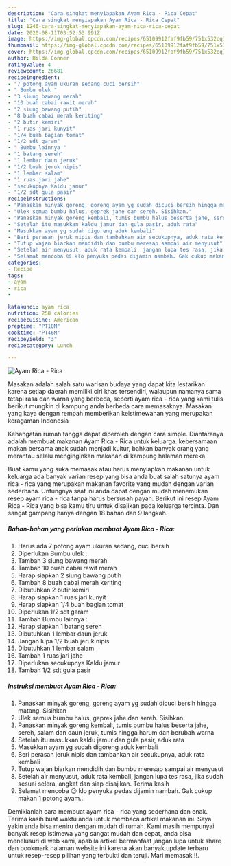 ```yaml
---
description: "Cara singkat menyiapakan Ayam Rica - Rica Cepat"
title: "Cara singkat menyiapakan Ayam Rica - Rica Cepat"
slug: 1246-cara-singkat-menyiapakan-ayam-rica-rica-cepat
date: 2020-08-11T03:52:53.991Z
image: https://img-global.cpcdn.com/recipes/65109912faf9fb59/751x532cq70/ayam-rica-rica-foto-resep-utama.jpg
thumbnail: https://img-global.cpcdn.com/recipes/65109912faf9fb59/751x532cq70/ayam-rica-rica-foto-resep-utama.jpg
cover: https://img-global.cpcdn.com/recipes/65109912faf9fb59/751x532cq70/ayam-rica-rica-foto-resep-utama.jpg
author: Hilda Conner
ratingvalue: 4
reviewcount: 26681
recipeingredient:
- "7 potong ayam ukuran sedang cuci bersih"
- " Bumbu ulek "
- "3 siung bawang merah"
- "10 buah cabai rawit merah"
- "2 siung bawang putih"
- "8 buah cabai merah keriting"
- "2 butir kemiri"
- "1 ruas jari kunyit"
- "1/4 buah bagian tomat"
- "1/2 sdt garam"
- " Bumbu lainnya "
- "1 batang sereh"
- "1 lembar daun jeruk"
- "1/2 buah jeruk nipis"
- "1 lembar salam"
- "1 ruas jari jahe"
- "secukupnya Kaldu jamur"
- "1/2 sdt gula pasir"
recipeinstructions:
- "Panaskan minyak goreng, goreng ayam yg sudah dicuci bersih hingga matang. Sisihkan"
- "Ulek semua bumbu halus, geprek jahe dan sereh. Sisihkan."
- "Panaskan minyak goreng kembali, tumis bumbu halus beserta jahe, sereh, salam dan daun jeruk, tumis hingga harum dan berubah warna"
- "Setelah itu masukkan kaldu jamur dan gula pasir, aduk rata"
- "Masukkan ayam yg sudah digoreng aduk kembali"
- "Beri perasan jeruk nipis dan tambahkan air secukupnya, aduk rata kembali"
- "Tutup wajan biarkan mendidih dan bumbu meresap sampai air menyusut"
- "Setelah air menyusut, aduk rata kembali, jangan lupa tes rasa, jika sudah sesuai selera, angkat dan siap disajikan. Terima kasih"
- "Selamat mencoba 😉 klo penyuka pedas dijamin nambah. Gak cukup makan 1 potong ayam.."
categories:
- Recipe
tags:
- ayam
- rica
- 

katakunci: ayam rica  
nutrition: 258 calories
recipecuisine: American
preptime: "PT10M"
cooktime: "PT46M"
recipeyield: "3"
recipecategory: Lunch

---
```



![Ayam Rica - Rica](https://img-global.cpcdn.com/recipes/65109912faf9fb59/751x532cq70/ayam-rica-rica-foto-resep-utama.jpg)

Masakan adalah salah satu warisan budaya yang dapat kita lestarikan karena setiap daerah memiliki ciri khas tersendiri, walaupun namanya sama tetapi rasa dan warna yang berbeda, seperti ayam rica - rica yang kami tulis berikut mungkin di kampung anda berbeda cara memasaknya. Masakan yang kaya dengan rempah memberikan keistimewahan yang merupakan keragaman Indonesia



Kehangatan rumah tangga dapat diperoleh dengan cara simple. Diantaranya adalah membuat makanan Ayam Rica - Rica untuk keluarga. kebersamaan makan bersama anak sudah menjadi kultur, bahkan banyak orang yang merantau selalu menginginkan makanan di kampung halaman mereka.

Buat kamu yang suka memasak atau harus menyiapkan makanan untuk keluarga ada banyak varian resep yang bisa anda buat salah satunya ayam rica - rica yang merupakan makanan favorite yang mudah dengan varian sederhana. Untungnya saat ini anda dapat dengan mudah menemukan resep ayam rica - rica tanpa harus bersusah payah.
Berikut ini resep Ayam Rica - Rica yang bisa kamu tiru untuk disajikan pada keluarga tercinta. Dan sangat gampang hanya dengan 18 bahan dan 9 langkah.


<!--inarticleads1-->

##### Bahan-bahan yang perlukan membuat Ayam Rica - Rica:

1. Harus ada 7 potong ayam ukuran sedang, cuci bersih
1. Diperlukan  Bumbu ulek :
1. Tambah 3 siung bawang merah
1. Tambah 10 buah cabai rawit merah
1. Harap siapkan 2 siung bawang putih
1. Tambah 8 buah cabai merah keriting
1. Dibutuhkan 2 butir kemiri
1. Harap siapkan 1 ruas jari kunyit
1. Harap siapkan 1/4 buah bagian tomat
1. Diperlukan 1/2 sdt garam
1. Tambah  Bumbu lainnya :
1. Harap siapkan 1 batang sereh
1. Dibutuhkan 1 lembar daun jeruk
1. Jangan lupa 1/2 buah jeruk nipis
1. Dibutuhkan 1 lembar salam
1. Tambah 1 ruas jari jahe
1. Diperlukan secukupnya Kaldu jamur
1. Tambah 1/2 sdt gula pasir




<!--inarticleads2-->

##### Instruksi membuat  Ayam Rica - Rica:

1. Panaskan minyak goreng, goreng ayam yg sudah dicuci bersih hingga matang. Sisihkan
1. Ulek semua bumbu halus, geprek jahe dan sereh. Sisihkan.
1. Panaskan minyak goreng kembali, tumis bumbu halus beserta jahe, sereh, salam dan daun jeruk, tumis hingga harum dan berubah warna
1. Setelah itu masukkan kaldu jamur dan gula pasir, aduk rata
1. Masukkan ayam yg sudah digoreng aduk kembali
1. Beri perasan jeruk nipis dan tambahkan air secukupnya, aduk rata kembali
1. Tutup wajan biarkan mendidih dan bumbu meresap sampai air menyusut
1. Setelah air menyusut, aduk rata kembali, jangan lupa tes rasa, jika sudah sesuai selera, angkat dan siap disajikan. Terima kasih
1. Selamat mencoba 😉 klo penyuka pedas dijamin nambah. Gak cukup makan 1 potong ayam..




Demikianlah cara membuat ayam rica - rica yang sederhana dan enak. Terima kasih buat waktu anda untuk membaca artikel makanan ini. Saya yakin anda bisa meniru dengan mudah di rumah. Kami masih mempunyai banyak resep istimewa yang sangat mudah dan cepat, anda bisa menelusuri di web kami, apabila artikel bermanfaat jangan lupa untuk share dan bookmark halaman website ini karena akan banyak update terbaru untuk resep-resep pilihan yang terbukti dan teruji. Mari memasak !!. 
